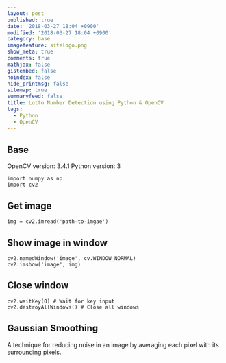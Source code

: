 ```yaml
---
layout: post
published: true
date: '2018-03-27 18:04 +0900'
modified: '2018-03-27 18:04 +0900'
category: base
imagefeature: sitelogo.png
show_meta: true
comments: true
mathjax: false
gistembed: false
noindex: false
hide_printmsg: false
sitemap: true
summaryfeed: false
title: Lotto Number Detection using Python & OpenCV
tags:
  - Python
  - OpenCV
---
```

## Base

OpenCV version: 3.4.1
Python version: 3


```
import numpy as np
import cv2
```

## Get image

```
img = cv2.imread('path-to-imgae')
```
 
## Show image in window
```
cv2.namedWindow('image', cv.WINDOW_NORMAL)
cv2.imshow('image', img)
```

## Close window
```
cv2.waitKey(0) # Wait for key input
cv2.destroyAllWindows() # Close all windows
```


## Gaussian Smoothing
A technique for reducing noise in an image by averaging each pixel with its surrounding pixels.









